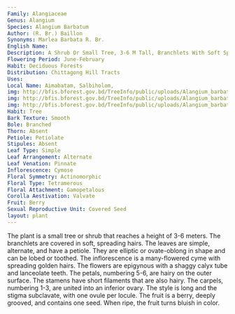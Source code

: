 ```yaml
---
Family: Alangiaceae
Genus: Alangium
Species: Alangium Barbatum
Author: (R. Br.) Baillon
Synonyms: Marlea Barbata R. Br.
English Name: 
Description: A Shrub Or Small Tree, 3-6 M Tall, Branchlets With Soft Spreading Hairs. Leaves Simple, Alternate, Petiolate, Elliptic Or Ovate-oblong, Lobed Or Toothed. Inflorescence A Many-flowered Cyme, With Spreading Golden Hairs. Flowers Epigynous. Calyx Tube Shaggy, Teeth Lanceolate. Petals 5-6, Hairy On The Outer Surface. Stamens With Short Filaments, Filaments Hairy. Carpels 1-3, United Into An Inferior Ovary, Style Long, Stigma Subclavate, Ovule 1 Per Locule. Fruit A Berry, Deeply Grooved, 1-seeded, Bluish When Ripe. 
Flowering Period: June-February
Habit: Deciduous Forests
Distribution: Chittagong Hill Tracts
Uses: 
Local Name: Aimabatam, Salbiholom, 
img: http://bfis.bforest.gov.bd/TreeInfo/public/uploads/Alangium_barbatum2.jpg
img: http://bfis.bforest.gov.bd/TreeInfo/public/uploads/Alangium_barbatum11.JPG
img: http://bfis.bforest.gov.bd/TreeInfo/public/uploads/Alangium_barbatum21.jpg
Habit: Tree
Bark Texture: Smooth
Bole: Branched
Thorn: Absent
Petiole: Petiolate
Stipules: Absent
Leaf Type: Simple
Leaf Arrangement: Alternate
Leaf Venation: Pinnate
Inflorescence: Cymose
Floral Symmetry: Actinomorphic
Floral Type: Tetramerous
Floral Attachment: Gamopetalous
Corolla Aestivation: Valvate
Fruit: Berry
Sexual Reproductive Unit: Covered Seed
layout: plant
---
```

The plant is a small tree or shrub that reaches a height of 3-6 meters. The branchlets are covered in soft, spreading hairs. The leaves are simple, alternate, and have a petiole. They are elliptic or ovate-oblong in shape and can be lobed or toothed. The inflorescence is a many-flowered cyme with spreading golden hairs. The flowers are epigynous with a shaggy calyx tube and lanceolate teeth. The petals, numbering 5-6, are hairy on the outer surface. The stamens have short filaments that are also hairy. The carpels, numbering 1-3, are united into an inferior ovary. The style is long and the stigma subclavate, with one ovule per locule. The fruit is a berry, deeply grooved, and contains one seed. When ripe, the fruit turns bluish in color.